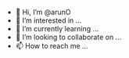 - 👋 Hi, I’m @arunO
- 👀 I’m interested in ...
- 🌱 I’m currently learning ...
- 💞️ I’m looking to collaborate on ...
- 📫 How to reach me ...

<!---
yperxzist/yperxzist is a ✨ special ✨ repository because its `README.md` (this file) appears on your GitHub profile.
You can click the Preview link to take a look at your changes.
--->
